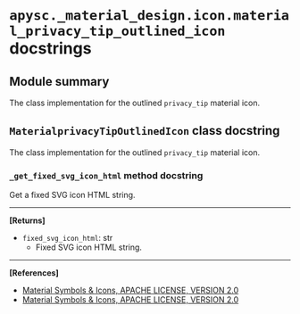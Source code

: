# `apysc._material_design.icon.material_privacy_tip_outlined_icon` docstrings

## Module summary

The class implementation for the outlined `privacy_tip` material icon.

## `MaterialprivacyTipOutlinedIcon` class docstring

The class implementation for the outlined `privacy_tip` material icon.

### `_get_fixed_svg_icon_html` method docstring

Get a fixed SVG icon HTML string.<hr>

**[Returns]**

- `fixed_svg_icon_html`: str
  - Fixed SVG icon HTML string.

<hr>

**[References]**

- [Material Symbols & Icons, APACHE LICENSE, VERSION 2.0](https://fonts.google.com/icons?icon.size=24&icon.color=%23e8eaed)
- [Material Symbols & Icons, APACHE LICENSE, VERSION 2.0](https://www.apache.org/licenses/LICENSE-2.0.html)